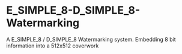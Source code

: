 # E_SIMPLE_8-D_SIMPLE_8-Watermarking
A E_SIMPLE_8 / D_SIMPLE_8 Watermarking system. Embedding 8 bit information into a 512x512 coverwork
